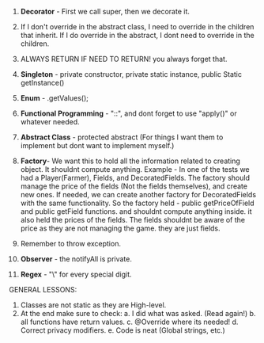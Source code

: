 1. **Decorator** - First we call super, then we decorate it. 
2. If I don't override in the abstract class, I need to override in the children that inherit. If I do override in the abstract, I dont need to override in the children.
3. ALWAYS RETURN IF NEED TO RETURN! you always forget that.

4. **Singleton** - private constructor, private static instance, public Static getInstance()
5. **Enum** - .getValues();
6. **Functional Programming** - "::", and dont forget to use "apply()" or whatever needed.
7. **Abstract Class** - protected abstract (For things I want them to implement but dont want to implement myself.)

8. **Factory**- We want this to hold all the information related to creating object. It shouldnt compute anything.
Example - In one of the tests we had a Player(Farmer), Fields, and DecoratedFields.
    The factory should manage the price of the fields (Not the fields themselves), and create new ones.
    If needed, we can create another factory for DecoratedFields with the same functionality.
    So the factory held - public getPriceOfField and public getField functions. and shouldnt compute anything inside.
    it also held the prices of the fields.
    The fields shouldnt be aware of the price as they are not managing the game. they are just fields.
1. Remember to throw exception.

2.  **Observer** - the notifyAll is private.

3. **Regex** - "\\" for every special digit.

GENERAL LESSONS:
1. Classes are not static as they are High-level.
2. At the end make sure to check:
   a. I did what was asked. (Read again!)
   b. all functions have return values.
   c. @Override where its needed!
   d. Correct privacy modifiers.
   e. Code is neat (Global strings, etc.)